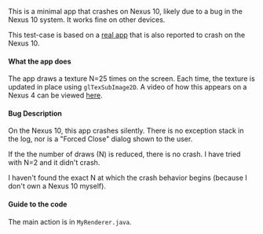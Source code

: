 This is a minimal app that crashes on Nexus 10, likely due to a bug in the Nexus 10 system. It works fine on other devices.

This test-case is based on a [real app](https://play.google.com/store/apps/details?id=com.lavadip.skeyepro) that is also reported to crash on the Nexus 10.

#### What the app does
The app draws a texture N=25 times on the screen. Each time, the texture is updated in place using `glTexSubImage2D`.
A video of how this appears on a Nexus 4 can be viewed [here](http://www.youtube.com/watch?v=5y8ci3X2VLM).

#### Bug Description
On the Nexus 10, this app crashes silently. There is no exception stack in the log, nor is a "Forced Close" dialog shown to the user.

If the the number of draws (N) is reduced, there is no crash. I have tried with N=2 and it didn't crash.

I haven't found the exact N at which the crash behavior begins (because I don't own a Nexus 10 myself).

#### Guide to the code
The main action is in `MyRenderer.java`. 
